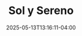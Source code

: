 ---
title: "Sol y Sereno"
description: "Agrupación agunaldera Margariteña con mas de 60 años de tradicion"
featured_image: "/images/agrupaciones/sol_y_sereno.jpg"
date: 2025-05-13T13:16:11-04:00
etiquetas: ["edo. nva. esparta", "agrupaciones", "agrupaciones edo. nva. esparta"]
region: ["edo. nva. esparta"]
fundacion: 1960
integrantes: ["cocuyo"]
# generos: ["Joropo Oriental", "Gaita Margariteña", "Polo", "Diversion Cochense"]
discografia: ["el guamazoo", "la primavera"]
---